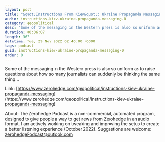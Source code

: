 ```yaml
---
layout: post
title: "&quot;Instructions From Kiev&quot;: Ukraine Propaganda Messaging"
audio: instructions-kiev-ukraine-propaganda-messaging-0
category: geopolitical
desc: "Some of the messaging in the Western press is also so uniform as to raise questions about how so many journalists can suddenly be thinking the same thing..."
duration: 00:06:07
length: 367
datetime: Tue, 29 Nov 2022 02:40:00 +0000
tags: podcast
guid: instructions-kiev-ukraine-propaganda-messaging-0
order: 0
---
```

Some of the messaging in the Western press is also so uniform as to raise questions about how so many journalists can suddenly be thinking the same thing...

Link: [https://www.zerohedge.com/geopolitical/instructions-kiev-ukraine-propaganda-messaging](https://www.zerohedge.com/geopolitical/instructions-kiev-ukraine-propaganda-messaging)

About: The Zerohedge Podcast is a non-commercial, automated program, designed to give people a way to get news from Zerohedge in an audio format.  I am actively working on tweaking and improving the setup to create a better listening experience (October 2022).  Suggestions are welcome: [zerohedgePodcast@outlook.com](mailto:zerohedgePodcast@outlook.com)